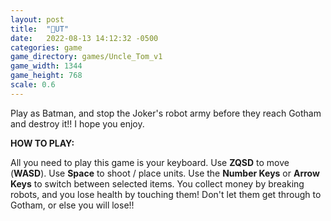 ```yaml
---
layout: post
title:  "🎄UT"
date:   2022-08-13 14:12:32 -0500
categories: game
game_directory: games/Uncle_Tom_v1
game_width: 1344
game_height: 768
scale: 0.6
---
```


Play as Batman, and stop the Joker's robot army before they reach Gotham and destroy it!! I hope you enjoy.


**HOW TO PLAY:**

All you need to play this game is your keyboard. Use **ZQSD** to move (**WASD**). Use **Space** to shoot / place units. Use the **Number Keys** or **Arrow Keys** to switch between selected items. You collect money by breaking robots, and you lose health by touching them! Don't let them get through to Gotham, or else you will lose!!

